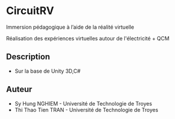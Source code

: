 # CircuitRV
Immersion pédagogique à l’aide de la réalité virtuelle

Réalisation des expériences virtuelles autour de l'électricité + QCM

## Description
* Sur la base de Unity 3D,C#

## Auteur
* Sy Hung NGHIEM - Université de Technologie de Troyes
* Thi Thao Tien TRAN - Université de Technologie de Troyes

